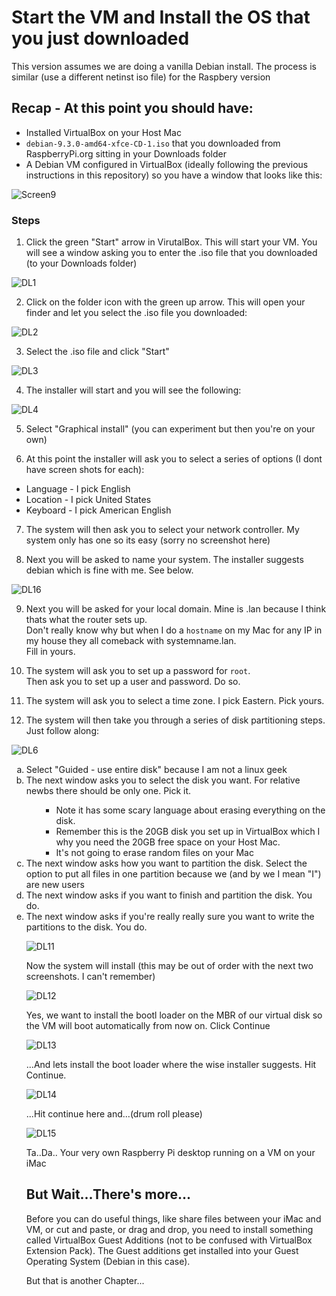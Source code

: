 # Start the VM and Install the OS that you just downloaded
This version assumes we are doing a vanilla Debian install.  The process is similar (use a different netinst iso file) for the Raspbery version

## Recap - At this point you should have:

* Installed VirtualBox on your Host Mac
* `debian-9.3.0-amd64-xfce-CD-1.iso` that you downloaded from RaspberryPi.org sitting in your Downloads folder
* A Debian VM configured in VirtualBox (ideally following the previous instructions in this repository) so you have a window that looks like this:

![Screen9](https://user-images.githubusercontent.com/26580126/33409179-00bd6cce-d548-11e7-8f31-8fa99f4ef14a.png)

### Steps
1. Click the green "Start" arrow in VirutalBox.  This will start your VM.  You will see a window asking you to enter the .iso file that you downloaded (to your Downloads folder)

![DL1](https://user-images.githubusercontent.com/26580126/33412042-2f56bcb6-d557-11e7-9fdb-00dfb483a638.png)

2. Click on the folder icon with the green up arrow.  This will open your finder and let you select the .iso file you downloaded:

![DL2](https://user-images.githubusercontent.com/26580126/34025978-f2296e9e-e120-11e7-8c2b-2dcaa81b4812.png)

3. Select the .iso file and click "Start"

![DL3](https://user-images.githubusercontent.com/26580126/34026689-c5c29722-e125-11e7-8db5-2ea4d806fa4c.png)

4. The installer will start and you will see the following:

![DL4](https://user-images.githubusercontent.com/26580126/34026747-21cd3522-e126-11e7-98f7-4e30036ebbe8.png)

5. Select "Graphical install" (you can experiment but then you're on your own)

6. At this point the installer will ask you to select a series of options (I dont have screen shots for each):  
* Language - I pick English
* Location - I pick United States
* Keyboard - I pick American English

7. The system will then ask you to select your network controller.  My system only has one so its easy (sorry no screenshot here)

8. Next you will be asked to name your system.  The installer suggests debian which is fine with me.  See below.

![DL16](https://user-images.githubusercontent.com/26580126/34026934-73e3eea4-e127-11e7-9659-0cfe1e0c5cef.png)

9. Next you will be asked for your local domain.  Mine is .lan because I think thats what the router sets up.  
Don't really know why but when I do a `hostname` on my Mac for any IP in my house they all comeback with systemname.lan.  
Fill in yours.

10. The system will ask you to set up a password for `root`.  
Then ask you to set up a user and password. 
Do so.

11. The system will ask you to select a time zone.  I pick Eastern.  Pick yours.

12. The system will then take you through a series of disk partitioning steps.  Just follow along:

![DL6](https://user-images.githubusercontent.com/26580126/34027203-3416b458-e129-11e7-87f1-12f7e901ec8b.png)

<ol type="a">
  <li>Select "Guided - use entire disk" because I am not a linux geek
  <li>The next window asks you to select the disk you want.  For relative newbs there should be only one.  Pick it.
    <ul><ul>
      <li>  Note it has some scary language about erasing everything on the disk.</li>
      <li>  Remember this is the 20GB disk you set up in VirtualBox which I why you need the 20GB free space on your Host Mac.</li>
      <li>  It's not going to erase random files on your Mac</li>
      </ul></ul>
  <li>The next window asks how you want to partition the disk.  
  Select the option to put all files in one partition because we (and by we I mean "I") are new users
  <li>The next window asks if you want to finish and partition the disk.  You do.
  <li>The next window asks if you're really really sure you want to write the partitions to the disk.  You do.

![DL11](https://user-images.githubusercontent.com/26580126/33412298-773a8412-d558-11e7-8eee-35ec95305c56.png)

Now the system will install (this may be out of order with the next two screenshots. I can't remember)

![DL12](https://user-images.githubusercontent.com/26580126/33412318-90d41d8e-d558-11e7-8177-0bc675de972e.png)

Yes, we want to install the bootl loader on the MBR of our virtual disk so the VM will boot automatically from now on.  Click Continue

![DL13](https://user-images.githubusercontent.com/26580126/33412339-a27dccb0-d558-11e7-826f-528bc86b3818.png)

...And lets install the boot loader where the wise installer suggests.  Hit Continue.

![DL14](https://user-images.githubusercontent.com/26580126/33412356-c0dcf078-d558-11e7-96da-d608376b6977.png)

...Hit continue here and...(drum roll please)

![DL15](https://user-images.githubusercontent.com/26580126/33412369-d72887a2-d558-11e7-82c3-e0aa593ab899.png)

Ta..Da.. Your very own Raspberry Pi desktop running on a VM on your iMac

## But Wait...There's more...

Before you can do useful things, like share files between your iMac and VM, or cut and paste, or drag and drop, you need to install something called VirtualBox Guest Additions (not to be confused with VirtualBox Extension Pack).  The Guest additions get installed into your Guest Operating System (Debian in this case).

But that is another Chapter...


